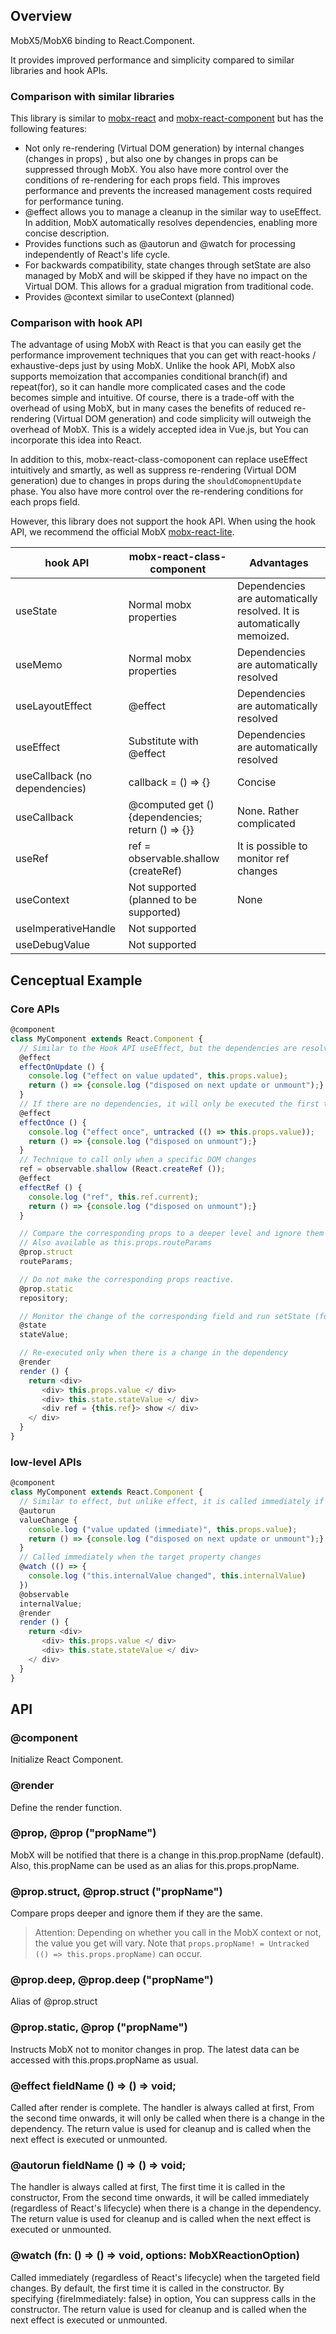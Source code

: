 ## Overview

MobX5/MobX6 binding to React.Component.

It provides improved performance and simplicity compared to similar libraries and hook APIs.

### Comparison with similar libraries

This library is similar to [mobx-react](https://github.com/mobxjs/mobx/tree/main/packages/mobx-react) and [mobx-react-component](https://github.com/xaviergonz/mobx-react) but has the following features:

* Not only re-rendering (Virtual DOM generation) by internal changes (changes in props)  , but also one by changes in props can be suppressed through MobX. You also have more control over the conditions of re-rendering for each props field. This improves performance and prevents the increased management costs required for performance tuning.
* @effect allows you to manage a cleanup in the similar way to useEffect. In addition, MobX automatically resolves dependencies, enabling more concise description.
* Provides functions such as @autorun and @watch for processing independently of React's life cycle.
* For backwards compatibility, state changes through setState are also managed by MobX and will be skipped if they have no impact on the Virtual DOM. This allows for a gradual migration from traditional code.
* Provides @context similar to useContext (planned)

### Comparison with hook API

The advantage of using MobX with React is that you can easily get the performance improvement techniques that you can get with react-hooks / exhaustive-deps just by using MobX. Unlike the hook API, MobX also supports memoization that accompanies conditional branch(if) and repeat(for), so it can handle more complicated cases and the code becomes simple and intuitive. Of course, there is a trade-off with the overhead of using MobX, but in many cases the benefits of reduced re-rendering (Virtual DOM generation) and code simplicity will outweigh the overhead of MobX. This is a widely accepted idea in Vue.js, but You can incorporate this idea into React.

In addition to this, mobx-react-class-comoponent can replace useEffect intuitively and smartly, as well as suppress re-rendering (Virtual DOM generation) due to changes in props during the `shouldComopnentUpdate` phase. You also have more control over the re-rendering conditions for each props field.

However, this library does not support the hook API. When using the hook API, we recommend the official MobX [mobx-react-lite](https://github.com/mobxjs/mobx/tree/main/packages/mobx-react-lite).

hook API | mobx-react-class-component | Advantages |
| ---- | ---- | ---- |
| useState | Normal mobx properties | Dependencies are automatically resolved. It is automatically memoized. |
| useMemo | Normal mobx properties | Dependencies are automatically resolved |
| useLayoutEffect | @effect | Dependencies are automatically resolved |
| useEffect | Substitute with @effect | Dependencies are automatically resolved |
| useCallback (no dependencies) | callback = () => {} | Concise |
| useCallback | @computed get () {dependencies; return () => {}} | None. Rather complicated |
| useRef | ref = observable.shallow (createRef) | It is possible to monitor ref changes |
| useContext | Not supported (planned to be supported) | None |
| useImperativeHandle | Not supported | |
| useDebugValue | Not supported | |

## Cenceptual Example

### Core APIs

```js
@component
class MyComponent extends React.Component {
  // Similar to the Hook API useEffect, but the dependencies are resolved automatically.
  @effect
  effectOnUpdate () {
    console.log ("effect on value updated", this.props.value);
    return () => {console.log ("disposed on next update or unmount");}
  }
  // If there are no dependencies, it will only be executed the first time and will be destroyed at the end
  @effect
  effectOnce () {
    console.log ("effect once", untracked (() => this.props.value));
    return () => {console.log ("disposed on unmount");}
  }
  // Technique to call only when a specific DOM changes
  ref = observable.shallow (React.createRef ());
  @effect
  effectRef () {
    console.log ("ref", this.ref.current);
    return () => {console.log ("disposed on unmount");}
  }

  // Compare the corresponding props to a deeper level and ignore them if they are the same
  // Also available as this.props.routeParams
  @prop.struct
  routeParams;

  // Do not make the corresponding props reactive.
  @prop.static
  repository;

  // Monitor the change of the corresponding field and run setState (for backward compatibility)
  @state
  stateValue;

  // Re-executed only when there is a change in the dependency
  @render
  render () {
    return <div>
       <div> this.props.value </ div>
       <div> this.state.stateValue </ div>
       <div ref = {this.ref}> show </ div>
    </ div>
  }
}
```

### low-level APIs

```js
@component
class MyComponent extends React.Component {
  // Similar to effect, but unlike effect, it is called immediately if there is a change without waiting for rendering
  @autorun
  valueChange {
    console.log ("value updated (immediate)", this.props.value);
    return () => {console.log ("disposed on next update or unmount");}
  }
  // Called immediately when the target property changes
  @watch (() => {
    console.log ("this.internalValue changed", this.internalValue)
  })
  @observable
  internalValue;
  @render
  render () {
    return <div>
       <div> this.props.value </ div>
       <div> this.state.stateValue </ div>
    </ div>
  }
}
```

## API

### @component
Initialize React Component.

### @render
Define the render function.

### @prop, @prop ("propName")
MobX will be notified that there is a change in this.prop.propName (default). Also, this.propName can be used as an alias for this.props.propName.

### @prop.struct, @prop.struct ("propName")
Compare props deeper and ignore them if they are the same.

> Attention: 
> Depending on whether you call in the MobX context or not, the value you get will vary. Note that `props.propName! = Untracked (() => this.props.propName)` can occur.

### @prop.deep, @prop.deep ("propName")
Alias ​​of @prop.struct

### @prop.static, @prop ("propName")
Instructs MobX not to monitor changes in prop.
The latest data can be accessed with this.props.propName as usual.

### @effect fieldName () => () => void;
Called after render is complete.
The handler is always called at first,
From the second time onwards, it will only be called when there is a change in the dependency.
The return value is used for cleanup and is called when the next effect is executed or unmounted.

### @autorun fieldName () => () => void;
The handler is always called at first,
The first time it is called in the constructor,
From the second time onwards, it will be called immediately (regardless of React's lifecycle) when there is a change in the dependency.
The return value is used for cleanup and is called when the next effect is executed or unmounted.

### @watch (fn: () => () => void, options: MobXReactionOption)
Called immediately (regardless of React's lifecycle) when the targeted field changes.
By default, the first time it is called in the constructor.
By specifying {fireImmediately: false} in option,
You can suppress calls in the constructor.
The return value is used for cleanup and is called when the next effect is executed or unmounted.